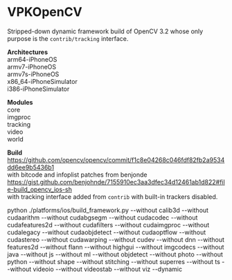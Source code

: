 # VPKOpenCV

Stripped-down dynamic framework build of OpenCV 3.2 whose only purpose is the `contrib/tracking` interface.

**Architectures**  
arm64-iPhoneOS  armv7-iPhoneOS  armv7s-iPhoneOS  x86_64-iPhoneSimulator   
i386-iPhoneSimulator 

**Modules**   
core  imgproc  tracking  video  world  


**Build**  
https://github.com/opencv/opencv/commit/f1c8e04268c046fdf82fb2a9534dd6ee9b5436b1  
with bitcode and infoplist patches from benjonde  
https://gist.github.com/benjohnde/7155910ec3aa3dfec34d12461ab1d822#file-build_opencv_ios-sh  
with tracking interface added from `contrib` with built-in trackers disabled.
 
 
python ./platforms/ios/build_framework.py  --without calib3d --without cudaarithm --without cudabgsegm --without cudacodec --without cudafeatures2d --without cudafilters --without cudaimgproc --without cudalegacy --without cudaobjdetect --without cudaoptflow --without cudastereo --without cudawarping --without cudev --without dnn --without features2d --without flann --without highgui  --without imgcodecs --without java --without js --without ml --without objdetect --without photo  --without python --without shape --without stitching --without superres --without ts  --without videoio --without videostab --without viz     --dynamic